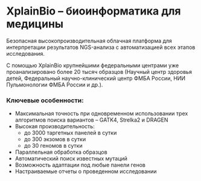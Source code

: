 # XplainBio &ndash; биоинформатика для медицины

Безопасная высокопроизводительная облачная платформа для интерпретации результатов NGS-анализа с автоматизацией всех этапов исследования.

С помощью XplainBio крупнейшими федеральными центрами уже проанализировано более 20 тысяч образцов (Научный центр здоровья детей, Федеральный научно-клинический центр ФМБА России, НИИ Пульмонологии ФМБА России и др.).

### Ключевые особенности:

* Максимальная точность при одновременном использовании трех алгоритмов поиска вариантов &ndash; GATK4, Strelka2 и DRAGEN
* Высокая производительность:
  - до 3000 таргетных панелей в сутки
  - до 300 экзомов в сутки
  - до 30 геномов в сутки
* Параллельная обработка образцов
* Автоматический поиск известных мутаций
* Возможность адаптации под любые панели генов
* Настраиваемые отчеты о проведенном исследовании